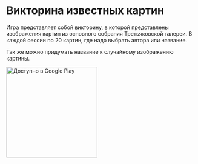 # Викторина известных картин

Игра представляет собой викторину, в которой представлены изображения картин из основного собрания Третьяковской галереи.
В каждой сессии по 20 картин, где надо выбрать автора или название.

Так же можно придумать название к случайному изображению картины.


<a href='https://play.google.com/store/apps/details?id=ru.gavarent.quiz'><img alt='Доступно в Google Play' src='https://play.google.com/intl/en_us/badges/static/images/badges/ru_badge_web_generic.png' width=240/></a>

